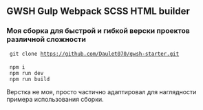 ## GWSH Gulp Webpack SCSS HTML builder
### Моя сборка для быстрой и гибкой верски проектов различной сложности

<code> git clone https://github.com/Daulet070/gwsh-starter.git </code><br>
<code> npm i </code><br>
<code> npm run dev </code><br>
<code> npm run build </code>

Верстка не моя, просто частично адаптировал для наглядности примера использования сборки.
